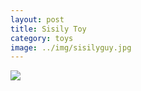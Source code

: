 ```yaml
---
layout: post
title: Sisily Toy
category: toys
image: ../img/sisilyguy.jpg
---
```


<img src="{{ site.baseurl }}/img/sisilyguy.jpg">
